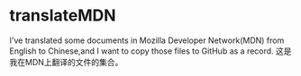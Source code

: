 # translateMDN
I've translated some documents in Mozilla Developer Network(MDN) from English to Chinese,and I want to copy those files to GitHub as a record.
这是我在MDN上翻译的文件的集合。
